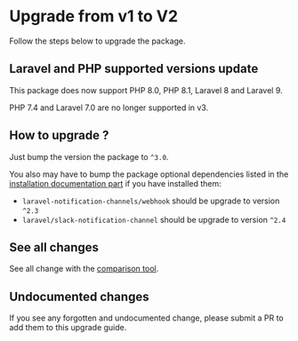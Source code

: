 # Upgrade from v1 to V2

Follow the steps below to upgrade the package.

## Laravel and PHP supported versions update

This package does now support PHP 8.0, PHP 8.1, Laravel 8 and Laravel 9.

PHP 7.4 and Laravel 7.0 are no longer supported in v3.

## How to upgrade ?

Just bump the version the package to `^3.0`.

You also may have to bump the package optional dependencies listed in the [installation documentation part](../../README.md#installation) if you have installed them:
* `laravel-notification-channels/webhook` should be upgrade to version `^2.3`
* `laravel/slack-notification-channel` should be upgrade to version `^2.4`

## See all changes

See all change with the [comparison tool](https://github.com/Okipa/laravel-stuck-job-notifier/compare/2.1.0...3.0.0).

## Undocumented changes

If you see any forgotten and undocumented change, please submit a PR to add them to this upgrade guide.
